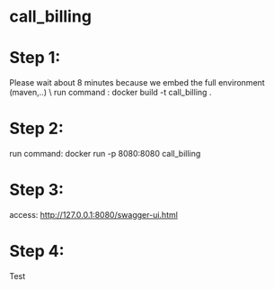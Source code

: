 # call_billing

# Step 1: 
Please wait about 8 minutes because we embed the full environment (maven,..)
\\
run command : docker build -t call_billing .

# Step 2:
run command: docker run -p 8080:8080 call_billing

# Step 3:
access: http://127.0.0.1:8080/swagger-ui.html

# Step 4:
Test
